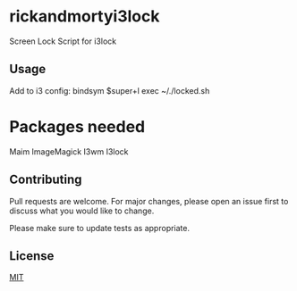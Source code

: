 # rickandmortyi3lock
Screen Lock Script for i3lock

## Usage

Add to i3 config:
bindsym $super+l exec ~/./locked.sh

# Packages needed
Maim
ImageMagick
I3wm
I3lock

## Contributing
Pull requests are welcome. For major changes, please open an issue first to discuss what you would like to change.

Please make sure to update tests as appropriate.

## License
[MIT](https://rem.mit-license.org)
